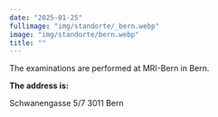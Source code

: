```yaml
---
date: "2025-01-25"
fullimage: "img/standorte/_bern.webp"
image: "img/standorte/bern.webp"
title: ""
---
```


The examinations are performed at MRI-Bern in Bern.

**The address is:**

Schwanengasse 5/7
3011 Bern